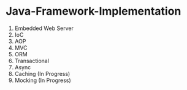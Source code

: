 # Java-Framework-Implementation
1. Embedded Web Server
2. IoC
3. AOP
4. MVC
5. ORM
6. Transactional
7. Async
8. Caching (In Progress)
9. Mocking (In Progress)

